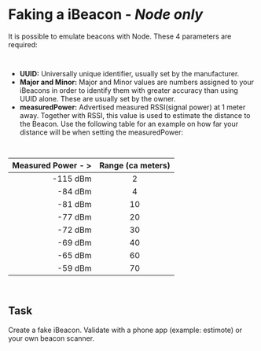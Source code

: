 # Faking a iBeacon - *Node only*

It is possible to emulate beacons with Node. These 4 parameters are required:

` `

- __UUID:__ Universally unique identifier, usually set by the manufacturer.
- __Major and Minor:__ Major and Minor values are numbers assigned to your iBeacons in order to identify them with greater accuracy than using UUID alone. These are usually set by the owner.
- __measuredPower:__ Advertised measured RSSI(signal power) at 1 meter away. Together with RSSI, this value is used to estimate the distance to the Beacon. Use the following table for an example on how far your distance will be when setting the measuredPower:

` `

| Measured Power - > |	Range (ca meters)  |
| --------------: |:---------------:|
| -115 dBm |	2 |
| -84 dBm  |	4 |
| -81 dBm  |	10 |
| -77 dBm  |	20 |
| -72 dBm  |	30 |
| -69 dBm  |	40 |
| -65 dBm  |	60 |
| -59 dBm  |	70 |

` `

## Task

Create a fake iBeacon. Validate with a phone app (example: estimote) or your own beacon scanner.
